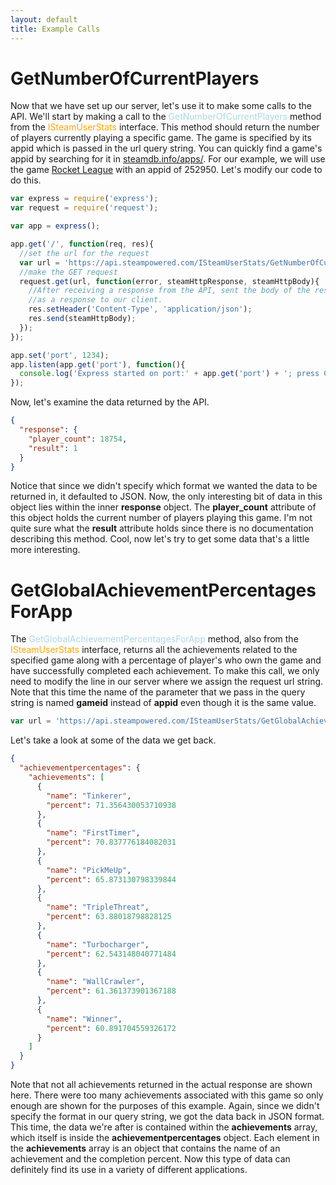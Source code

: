 ```yaml
---
layout: default
title: Example Calls
---
```


# GetNumberOfCurrentPlayers
Now that we have set up our server, let's use it to make some calls to the API. We'll start by making a call to the <font color="lightblue">GetNumberOfCurrentPlayers</font> method from the <font color="orange">ISteamUserStats</font> interface. This method should return the number of players currently playing a specific game. The game is specified by its appid which is passed in the url query string. You can quickly find a game's appid by searching for it in [steamdb.info/apps/](https://steamdb.info/apps/). For our example, we will use the game [Rocket League](http://store.steampowered.com/app/252950/Rocket_League/) with an appid of 252950. Let's modify our code to do this.

```js
var express = require('express');
var request = require('request');

var app = express();

app.get('/', function(req, res){
  //set the url for the request
  var url = 'https://api.steampowered.com/ISteamUserStats/GetNumberOfCurrentPlayers/v1/?key={YOURSTEAMAPIKEY}&appid=252950';
  //make the GET request
  request.get(url, function(error, steamHttpResponse, steamHttpBody){
    //After receiving a response from the API, sent the body of the response
    //as a response to our client.
    res.setHeader('Content-Type', 'application/json');
    res.send(steamHttpBody);
  });
});

app.set('port', 1234);
app.listen(app.get('port'), function(){
  console.log('Express started on port:' + app.get('port') + '; press Ctrl-C to terminate.');
});
```

Now, let's examine the data returned by the API.

```json
{
  "response": {
    "player_count": 18754,
    "result": 1
  }
}
```

Notice that since we didn't specify which format we wanted the data to be returned in, it defaulted to JSON. Now, the only interesting bit of data in this object lies within the inner **response** object. The **player_count** attribute of this object holds the current number of players playing this game. I'm not quite sure what the **result** attribute holds since there is no documentation describing this method. Cool, now let's try to get some data that's a little more interesting.

# GetGlobalAchievementPercentagesForApp
The <font color="lightblue">GetGlobalAchievementPercentagesForApp</font> method, also from the <font color="orange">ISteamUserStats</font> interface, returns all the achievements related to the specified game along with a percentage of player's who own the game and have successfully completed each achievement. To make this call, we only need to modify the line in our server where we assign the request url string. Note that this time the name of the parameter that we pass in the query string is named **gameid** instead of **appid** even though it is the same value.

```js
var url = 'https://api.steampowered.com/ISteamUserStats/GetGlobalAchievementPercentagesForApp/v2/?key={YOURSTEAMAPIKEY}&gameid=252950';
```

Let's take a look at some of the data we get back.

```json
{
  "achievementpercentages": {
    "achievements": [
      {
        "name": "Tinkerer",
        "percent": 71.356430053710938
      },
      {
        "name": "FirstTimer",
        "percent": 70.837776184082031
      },
      {
        "name": "PickMeUp",
        "percent": 65.873130798339844
      },
      {
        "name": "TripleThreat",
        "percent": 63.88018798828125
      },
      {
        "name": "Turbocharger",
        "percent": 62.543148040771484
      },
      {
        "name": "WallCrawler",
        "percent": 61.361373901367188
      },
      {
        "name": "Winner",
        "percent": 60.891704559326172
      }
    ]
  }
}
```

Note that not all achievements returned in the actual response are shown here. There were too many achievements associated with this game so only enough are shown for the purposes of this example. Again, since we didn't specify the format in our query string, we got the data back in JSON format. This time, the data we're after is contained within the **achievements** array, which itself is inside the **achievementpercentages** object. Each element in the **achievements** array is an object that contains the name of an achievement and the completion percent. Now this type of data can definitely find its use in a variety of different applications.